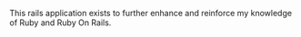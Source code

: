 This rails application exists to further enhance and reinforce my knowledge of Ruby and Ruby On Rails.  